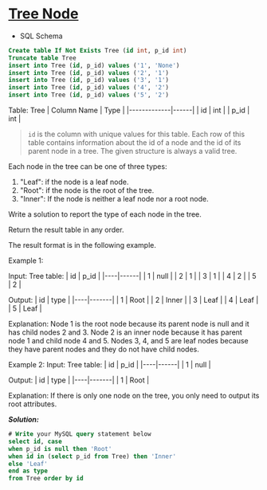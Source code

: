 # [Tree Node](https://leetcode.com/problems/tree-node/)

* SQL Schema

```sql
Create table If Not Exists Tree (id int, p_id int)
Truncate table Tree
insert into Tree (id, p_id) values ('1', 'None')
insert into Tree (id, p_id) values ('2', '1')
insert into Tree (id, p_id) values ('3', '1')
insert into Tree (id, p_id) values ('4', '2')
insert into Tree (id, p_id) values ('5', '2')
```

Table: Tree
| Column Name | Type |
|-------------|------|
| id          | int  |
| p_id        | int  |

>`id` is the column with unique values for this table.
Each row of this table contains information about the id of a node and the id of its parent node in a tree.
The given structure is always a valid tree.

Each node in the tree can be one of three types:

1. "Leaf": if the node is a leaf node.
2. "Root": if the node is the root of the tree.
3. "Inner": If the node is neither a leaf node nor a root node.

Write a solution to report the type of each node in the tree.

Return the result table in any order.

The result format is in the following example.

Example 1:

Input:
Tree table:
| id | p_id |
|----|------|
| 1  | null |
| 2  | 1    |
| 3  | 1    |
| 4  | 2    |
| 5  | 2    |

Output:
| id | type  |
|----|-------|
| 1  | Root  |
| 2  | Inner |
| 3  | Leaf  |
| 4  | Leaf  |
| 5  | Leaf  |

Explanation:
Node 1 is the root node because its parent node is null and it has child nodes 2 and 3.
Node 2 is an inner node because it has parent node 1 and child node 4 and 5.
Nodes 3, 4, and 5 are leaf nodes because they have parent nodes and they do not have child nodes.

Example 2:
Input:
Tree table:
| id | p_id |
|----|------|
| 1  | null |

Output:
| id | type  |
|----|-------|
| 1  | Root  |

Explanation: If there is only one node on the tree, you only need to output its root attributes.

_**Solution:**_

```sql
# Write your MySQL query statement below
select id, case
when p_id is null then 'Root'
when id in (select p_id from Tree) then 'Inner'
else 'Leaf'
end as type
from Tree order by id
```

